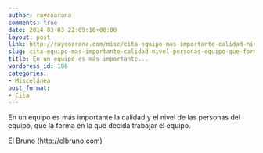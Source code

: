 ```yaml
---
author: raycoarana
comments: true
date: 2014-03-03 22:09:16+00:00
layout: post
link: http://raycoarana.com/misc/cita-equipo-mas-importante-calidad-nivel-personas-equipo-que-forma-que-decida-trabajar-equipo/
slug: cita-equipo-mas-importante-calidad-nivel-personas-equipo-que-forma-que-decida-trabajar-equipo
title: En un equipo es más importante...
wordpress_id: 186
categories:
- Miscelánea
post_format:
- Cita
---
```


En un equipo es más importante la calidad y el nivel de las personas del equipo, que la forma en la que decida trabajar el equipo.

El Bruno (http://elbruno.com)
